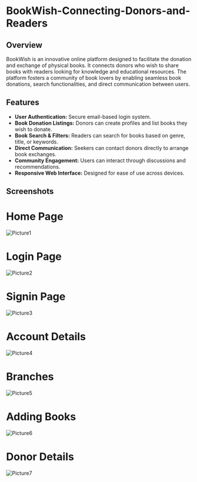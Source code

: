 # BookWish-Connecting-Donors-and-Readers

## Overview
BookWish is an innovative online platform designed to facilitate the donation and exchange of physical books. It connects donors who wish to share books with readers looking for knowledge and educational resources. The platform fosters a community of book lovers by enabling seamless book donations, search functionalities, and direct communication between users.

## Features
- **User Authentication:** Secure email-based login system.
- **Book Donation Listings:** Donors can create profiles and list books they wish to donate.
- **Book Search & Filters:** Readers can search for books based on genre, title, or keywords.
- **Direct Communication:** Seekers can contact donors directly to arrange book exchanges.
- **Community Engagement:** Users can interact through discussions and recommendations.
- **Responsive Web Interface:** Designed for ease of use across devices.

## Screenshots
# Home Page
![Picture1](https://github.com/user-attachments/assets/73c10206-e817-498d-995c-2511454166e9)

# Login Page
![Picture2](https://github.com/user-attachments/assets/39ab5ff7-47e9-4ee4-b7e3-4e5930738218)

# Signin Page
![Picture3](https://github.com/user-attachments/assets/69446b53-e81e-49bd-be4e-7967a630a2fb)

# Account Details
![Picture4](https://github.com/user-attachments/assets/9edcf99b-ab22-49cb-bb89-bc6c16e2c973)

# Branches
![Picture5](https://github.com/user-attachments/assets/72376daf-594a-4758-a51d-80f7d2a6ee68)

# Adding Books
![Picture6](https://github.com/user-attachments/assets/ffba7c64-d0e0-4257-b002-fb5fe42dc0b7)

# Donor Details
![Picture7](https://github.com/user-attachments/assets/a6bf33af-780c-4c1f-847d-68e3d93935f5)

